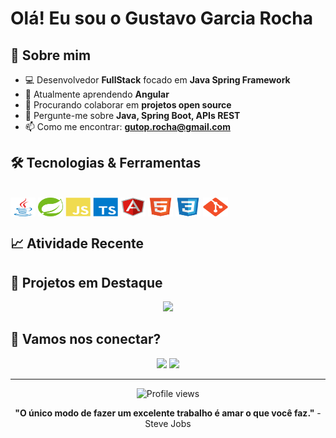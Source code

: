 # Olá! Eu sou o Gustavo Garcia Rocha

## 🚀 Sobre mim
- 💻 Desenvolvedor **FullStack** focado em **Java Spring Framework**
- 🌱 Atualmente aprendendo **Angular**
- 👯 Procurando colaborar em **projetos open source**
- 💬 Pergunte-me sobre **Java, Spring Boot, APIs REST**
- 📫 Como me encontrar: **gutop.rocha@gmail.com**

## 🛠️ Tecnologias & Ferramentas
<div style="display: inline_block"><br>
  <img align="center" alt="Java" height="30" width="40" src="https://raw.githubusercontent.com/devicons/devicon/master/icons/java/java-original.svg">
  <img align="center" alt="Spring" height="30" width="40" src="https://raw.githubusercontent.com/devicons/devicon/master/icons/spring/spring-original.svg">
  <img align="center" alt="JavaScript" height="30" width="40" src="https://raw.githubusercontent.com/devicons/devicon/master/icons/javascript/javascript-plain.svg">
  <img align="center" alt="TypeScript" height="30" width="40" src="https://raw.githubusercontent.com/devicons/devicon/master/icons/typescript/typescript-plain.svg">
  <img align="center" alt="Angular" height="30" width="40" src="https://raw.githubusercontent.com/devicons/devicon/master/icons/angularjs/angularjs-original.svg">
  <img align="center" alt="HTML" height="30" width="40" src="https://raw.githubusercontent.com/devicons/devicon/master/icons/html5/html5-original.svg">
  <img align="center" alt="CSS" height="30" width="40" src="https://raw.githubusercontent.com/devicons/devicon/master/icons/css3/css3-original.svg">
  <img align="center" alt="Git" height="30" width="40" src="https://raw.githubusercontent.com/devicons/devicon/master/icons/git/git-original.svg">
</div>

## 📈 Atividade Recente
<!--START_SECTION:activity-->
<!--END_SECTION:activity-->


## 💼 Projetos em Destaque
<div align="center">
  <a href="https://github.com/RochaGR/barbearia-restfull">
    <img src="https://github-readme-stats.vercel.app/api/pin/?username=RochaGR&repo=barbearia-restfull&theme=tokyonight" />
  </a>
</div>

## 🤝 Vamos nos conectar?
<div align="center">
  <a href="mailto:gutop.rocha@gmail.com" target="_blank"><img src="https://img.shields.io/badge/-Gmail-%23333?style=for-the-badge&logo=gmail&logoColor=white" target="_blank"></a>
  <a href="https://www.linkedin.com/in/gustavo-garcia-rocha-91279b300" target="_blank"><img src="https://img.shields.io/badge/-LinkedIn-%230077B5?style=for-the-badge&logo=linkedin&logoColor=white" target="_blank"></a>
</div>

---
<div align="center">
  <img src="https://komarev.com/ghpvc/?username=RochaGR&color=00bfbf&style=flat-square" alt="Profile views" />
</div>

<div align="center">
  
**"O único modo de fazer um excelente trabalho é amar o que você faz."** - Steve Jobs
</div>
